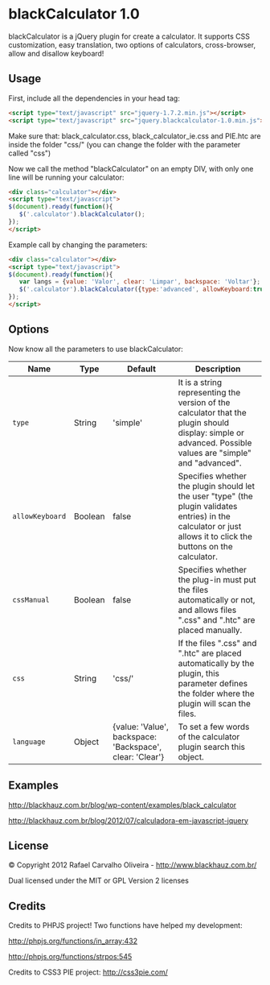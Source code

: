 # blackCalculator 1.0

blackCalculator is a jQuery plugin for create a calculator. It supports
CSS customization, easy translation, two options of calculators, cross-browser,
allow and disallow keyboard!

## Usage

First, include all the dependencies in your head tag:

```html
<script type="text/javascript" src="jquery-1.7.2.min.js"></script>
<script type="text/javascript" src="jquery.blackcalculator-1.0.min.js"></script>
```

Make sure that: black_calculator.css, black_calculator_ie.css and PIE.htc are inside the folder "css/" (you can change the folder with the parameter called "css")

Now we call the method "blackCalculator" on an empty DIV, with only one line will be running your calculator:

```html
<div class="calculator"></div>
<script type="text/javascript">
$(document).ready(function(){
   $('.calculator').blackCalculator();
});
</script>
```

Example call by changing the parameters:
```html
<div class="calculator"></div>
<script type="text/javascript">
$(document).ready(function(){
   var langs = {value: 'Valor', clear: 'Limpar', backspace: 'Voltar'};
   $('.calculator').blackCalculator({type:'advanced', allowKeyboard:true, css:'styles/', language:langs});
});
</script>
```

## Options
Now know all the parameters to use blackCalculator:

  Name                | Type                                  | Default          | Description
----------------------|---------------------------------------|------------------|-------------
 `type`               | String                                | 'simple'         | It is a string representing the version of the calculator that the plugin should display: simple or advanced. Possible values ​​are "simple" and "advanced".
 `allowKeyboard`      | Boolean                               | false            | Specifies whether the plugin should let the user "type" (the plugin validates entries) in the calculator or just allows it to click the buttons on the calculator.
 `cssManual`          | Boolean                               | false            | Specifies whether the plug-in must put the files automatically or not, and allows files ".css" and ".htc" are placed manually.
 `css`                | String                                | 'css/'           | If the files ".css" and ".htc" are placed automatically by the plugin, this parameter defines the folder where the plugin will scan the files.
 `language`           | Object                                | {value: 'Value', backspace: 'Backspace', clear: 'Clear'}           | To set a few words of the calculator plugin search this object.

## Examples

http://blackhauz.com.br/blog/wp-content/examples/black_calculator

http://blackhauz.com.br/blog/2012/07/calculadora-em-javascript-jquery

## License

© Copyright 2012 Rafael Carvalho Oliveira - http://www.blackhauz.com.br/

Dual licensed under the MIT or GPL Version 2 licenses

## Credits

Credits to PHPJS project! Two functions have helped my development:

http://phpjs.org/functions/in_array:432

http://phpjs.org/functions/strpos:545

Credits to CSS3 PIE project: http://css3pie.com/
